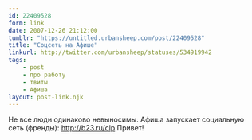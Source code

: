 ```yaml
---
id: 22409528
form: link
date: 2007-12-26 21:12:00
tumblr: "https://untitled.urbansheep.com/post/22409528"
title: "Соцсеть на Афише"
linkurl: http://twitter.com/urbansheep/statuses/534919942
tags:
    - post
    - про работу
    - твиты
    - Афиша
layout: post-link.njk
---
```

<p>Не все люди одинаково невыносимы. Афиша запускает социальную сеть (френды): <a href="http://b23.ru/clp">http://b23.ru/clp</a> Привет!</p>
